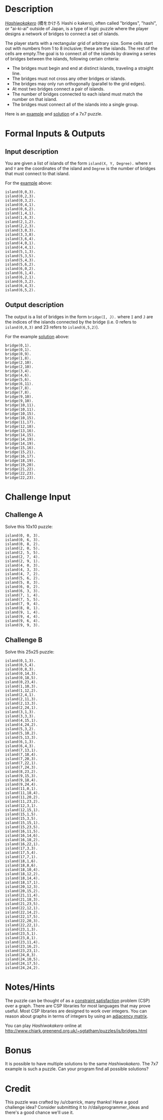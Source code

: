 # Description

[*Hashiwokakero*](https://en.wikipedia.org/wiki/Hashiwokakero) (橋をかけろ Hashi o kakero), often called "bridges", "hashi", or "ai-ki-ai" outside of Japan, is a type of logic puzzle where the player designs a network of bridges to connect a set of islands.

The player starts with a rectangular grid of arbitrary size. Some cells start out with numbers from 1 to 8 inclusive; these are the islands. The rest of the cells are empty.The goal is to connect all of the islands by drawing a series of bridges between the islands, following certain criteria:

- The bridges must begin and end at distinct islands, traveling a straight line.
- The bridges must not cross any other bridges or islands.
- The bridges may only run orthogonally (parallel to the grid edges).
- At most two bridges connect a pair of islands.
- The number of bridges connected to each island must match the number on that island.
- The bridges must connect all of the islands into a single group.

Here is an [example] and [solution] of a 7x7 puzzle.

[example]: https://upload.wikimedia.org/wikipedia/commons/d/d4/Val42-Bridge1n.png
[solution]: https://upload.wikimedia.org/wikipedia/commons/f/f6/Val42-Bridge1.png

# Formal Inputs &amp; Outputs

## Input description

You are given a list of islands of the form `island(X, Y, Degree).` where `X` and `Y` are the coordinates of the island and `Degree` is the number of bridges that must connect to that island.

For the [example] above:

    island(0,0,3).
    island(0,2,3).
    island(0,3,2).
    island(0,4,1).
    island(0,6,2).
    island(1,4,1).
    island(1,6,3).
    island(2,1,2).
    island(2,2,3).
    island(3,0,3).
    island(3,3,8).
    island(3,6,4).
    island(4,0,1).
    island(4,4,1).
    island(5,1,3).
    island(5,3,5).
    island(5,4,3).
    island(5,6,2).
    island(6,0,2).
    island(6,1,4).
    island(6,2,1).
    island(6,3,2).
    island(6,4,3).
    island(6,5,2).

## Output description

The output is a list of bridges in the form `bridge(I, J).` where `I` and `J` are the indices of the islands connected by the bridge (i.e. 0 refers to `island(0,0,3)` and 23 refers to `island(6,5,2)`).

For the example [solution] above:

    bridge(0,1).
    bridge(0,1).
    bridge(0,9).
    bridge(1,8).
    bridge(2,10).
    bridge(2,10).
    bridge(3,4).
    bridge(4,6).
    bridge(5,6).
    bridge(6,11).
    bridge(7,8).
    bridge(7,8).
    bridge(9,10).
    bridge(9,10).
    bridge(10,11).
    bridge(10,11).
    bridge(10,15).
    bridge(10,15).
    bridge(11,17).
    bridge(12,18).
    bridge(13,16).
    bridge(14,15).
    bridge(14,19).
    bridge(14,19).
    bridge(15,16).
    bridge(15,21).
    bridge(16,17).
    bridge(18,19).
    bridge(19,20).
    bridge(21,22).
    bridge(22,23).
    bridge(22,23).

# Challenge Input

## Challenge A

Solve this 10x10 puzzle:

    island(0, 0, 3).
    island(0, 6, 3).
    island(0, 8, 2).
    island(2, 0, 5).
    island(2, 5, 5).
    island(2, 7, 4).
    island(2, 9, 1).
    island(4, 0, 3).
    island(4, 3, 3).
    island(4, 7, 2).
    island(5, 6, 2).
    island(5, 8, 3).
    island(6, 0, 2).
    island(6, 3, 3).
    island(7, 1, 4).
    island(7, 5, 5).
    island(7, 9, 4).
    island(8, 0, 1).
    island(9, 1, 4).
    island(9, 4, 4).
    island(9, 6, 4).
    island(9, 9, 3).

## Challenge B

Solve this 25x25 puzzle:

    island(0,1,3).
    island(0,5,4).
    island(0,8,3).
    island(0,14,3).
    island(0,18,5).
    island(0,23,4).
    island(1,10,3).
    island(1,12,2).
    island(2,4,1).
    island(2,11,3).
    island(2,13,3).
    island(2,24,1).
    island(3,1,3).
    island(3,3,3).
    island(4,15,1).
    island(4,24,2).
    island(5,3,2).
    island(5,10,2).
    island(5,13,3).
    island(6,1,3).
    island(6,4,3).
    island(7,13,1).
    island(7,18,4).
    island(7,20,3).
    island(7,22,1).
    island(7,24,3).
    island(8,23,2).
    island(9,15,3).
    island(9,18,4).
    island(9,24,4).
    island(11,0,1).
    island(11,18,4).
    island(11,20,2).
    island(11,23,2).
    island(12,3,1).
    island(12,15,1).
    island(15,1,5).
    island(15,3,5).
    island(15,15,1).
    island(15,23,5).
    island(16,11,5).
    island(16,14,6).
    island(16,18,2).
    island(16,22,1).
    island(17,3,3).
    island(17,5,4).
    island(17,7,1).
    island(18,1,6).
    island(18,8,6).
    island(18,10,4).
    island(18,12,2).
    island(18,14,4).
    island(18,17,1).
    island(20,12,3).
    island(20,15,2).
    island(21,11,4).
    island(21,18,3).
    island(21,23,5).
    island(22,12,1).
    island(22,14,2).
    island(22,17,5).
    island(22,20,3).
    island(22,22,1).
    island(23,1,3).
    island(23,5,1).
    island(23,8,1).
    island(23,11,4).
    island(23,16,2).
    island(23,23,1).
    island(24,0,3).
    island(24,10,5).
    island(24,17,5).
    island(24,24,2).

# Notes/Hints

The puzzle can be thought of as a [constraint satisfaction](https://en.wikipedia.org/wiki/Constraint_satisfaction) problem (CSP) over a graph. There are CSP libraries for most languages that may prove useful. Most CSP libraries are designed to work over integers. You can reason about graphs in terms of integers by using an [adjacency matrix](https://en.wikipedia.org/wiki/Adjacency_matrix).

You can play *Hashiwokakero* online at http://www.chiark.greenend.org.uk/~sgtatham/puzzles/js/bridges.html

# Bonus

It is possible to have multiple solutions to the same *Hashiwokakero*. The 7x7 example is such a puzzle. Can your program find all possible solutions?

# Credit

This puzzle was crafted by /u/cbarrick, many thanks!
Have a good challenge idea? Consider submitting it to /r/dailyprogrammer_ideas and there's a good chance we'll use it.